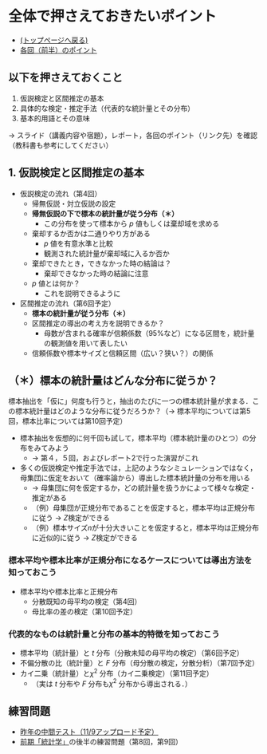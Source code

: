 # 全体で押さえておきたいポイント

- [(トップページへ戻る)](index)
- [各回（前半）のポイント](keytopics1)

## 以下を押さえておくこと

1. 仮説検定と区間推定の基本
1. 具体的な検定・推定手法（代表的な統計量とその分布）
1. 基本的用語とその意味

$\rightarrow$ スライド（講義内容や宿題），レポート，各回のポイント（リンク先）を確認（教科書も参考にしてください）

## 1. 仮説検定と区間推定の基本

- 仮説検定の流れ（第4回）
  - 帰無仮説・対立仮説の設定
  - **帰無仮説の下で標本の統計量が従う分布（＊）**
    - この分布を使って標本から $p$ 値もしくは棄却域を求める
  - 棄却するか否かは二通りやり方がある
    - $p$ 値を有意水準と比較
    - 観測された統計量が棄却域に入るか否か
  - 棄却できたとき，できなかった時の結論は？
    - 棄却できなかった時の結論に注意
  - $p$ 値とは何か？
    - これを説明できるように
- 区間推定の流れ（第6回予定）
  - **標本の統計量が従う分布（＊）**
  - 区間推定の導出の考え方を説明できるか？
    - 母数が含まれる確率が信頼係数（95%など）になる区間を，統計量の観測値を用いて表したい
  - 信頼係数や標本サイズと信頼区間（広い？狭い？）の関係

## （＊）標本の統計量はどんな分布に従うか？

標本抽出を「仮に」何度も行うと，抽出のたびに一つの標本統計量が求まる．この標本統計量はどのような分布に従うだろうか？（$\rightarrow$ 標本平均については第5回，標本比率については第10回予定）
  
- 標本抽出を仮想的に何千回も試して，標本平均（標本統計量のひとつ）の分布をみてみよう
  - $\rightarrow$ 第４，５回，およびレポート2で行った演習がこれ
- 多くの仮説検定や推定手法では，上記のようなシミュレーションではなく，母集団に仮定をおいて（確率論から）導出した標本統計量の分布を用いる
  - $\rightarrow$ 母集団に何を仮定するか，どの統計量を扱うかによって様々な検定・推定がある
  - （例）母集団が正規分布であることを仮定すると，標本平均は正規分布に従う $\rightarrow$ $Z$検定ができる
  - （例）標本サイズ$n$が十分大きいことを仮定すると，標本平均は正規分布に近似的に従う $\rightarrow$ $Z$検定ができる

### 標本平均や標本比率が正規分布になるケースについては導出方法を知っておこう

- 標本平均や標本比率と正規分布
  - 分散既知の母平均の検定（第4回）
  - 母比率の差の検定（第10回予定）

### 代表的なものは統計量と分布の基本的特徴を知っておこう
  
- 標本平均（統計量）と $t$ 分布（分散未知の母平均の検定）（第6回予定）
- 不偏分散の比（統計量）と $F$ 分布（母分散の検定，分散分析）（第7回予定）
- カイ二乗（統計量）と$\chi^2$ 分布（カイ二乗検定）（第11回予定）
  - （実は $t$ 分布や $F$ 分布も$\chi^2$ 分布から導出される．）

## 練習問題

- [昨年の中間テスト（11/9アップロード予定）](exercise/exam1.pdf)
- [前期「統計学」](https://tyamamot.github.io/statistics-2020/)の後半の練習問題（第8回，第9回）
